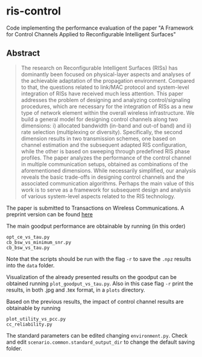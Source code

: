# ris-control

Code implementing the performance evaluation of the paper "A Framework for Control Channels Applied to Reconfigurable Intelligent Surfaces"

## Abstract
> The research on Reconfigurable Intelligent Surfaces (RISs) has dominantly been focused on physical-layer aspects and analyses of the achievable adaptation of the propagation environment. Compared to that, the questions related to link/MAC protocol and system-level integration of RISs have received much less attention. This paper addresses the problem of designing and analyzing control/signaling procedures, which are necessary for the integration of RISs as a new type of network element within the overall wireless infrastructure. We build a general model for designing control channels along two dimensions: i) allocated bandwidth (in-band and out-of band) and ii) rate selection (multiplexing or diversity). Specifically, the second dimension results in two transmission schemes, one based on channel estimation and the subsequent adapted RIS configuration, while the other is based on sweeping through predefined RIS phase profiles. The paper analyzes the performance of the control channel in multiple communication setups, obtained as combinations of the aforementioned dimensions. While necessarily simplified, our analysis reveals the basic trade-offs in designing control channels and the associated communication algorithms. Perhaps the main value of this work is to serve as a framework for subsequent design and analysis of various system-level aspects related to the RIS technology.

The paper is submitted to Transactions on Wireless Communications.
A preprint version can be found [here](http://arxiv.org/abs/2303.16797)

The main goodput performance are obtainable by running (in this order)
```
opt_ce_vs_tau.py
cb_bsw_vs_minimum_snr.py
cb_bsw_vs_tau.py
```
Note that the scripts should be run with the flag ```-r``` to save the ``.npz`` results into the ``data`` folder.

Visualization of the already presented results on the goodput can be obtained running ```plot_goodput_vs_tau.py```.
Also in this case flag ```-r``` print the results, in both .jpg and .tex format, in a ```plots``` directory.

Based on the previous results, the impact of control channel results are obtainable by running
```
plot_utility_vs_pcc.py
cc_reliability.py
```

The standard parameters can be edited changing ```environment.py```. 
Check and edit ```scenario.common.standard_output_dir``` to change the default saving folder.
 

